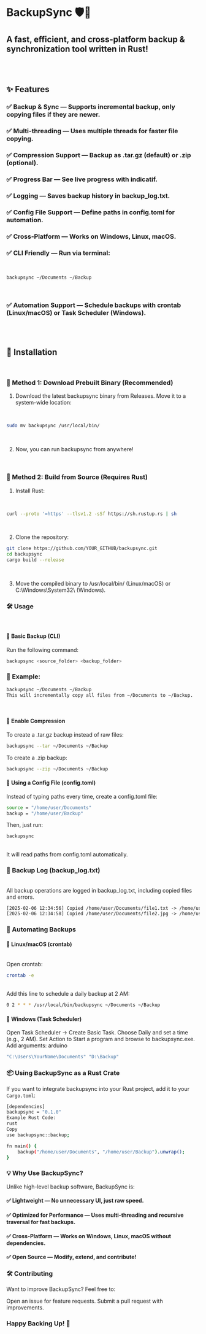 # BackupSync 🛡️📂
## A fast, efficient, and cross-platform backup & synchronization tool written in Rust!
<br><br>

## ✨ Features
### ✅ Backup & Sync — Supports incremental backup, only copying files if they are newer.
### ✅ Multi-threading — Uses multiple threads for faster file copying.
### ✅ Compression Support — Backup as .tar.gz (default) or .zip (optional).
### ✅ Progress Bar — See live progress with indicatif.
### ✅ Logging — Saves backup history in backup_log.txt.
### ✅ Config File Support — Define paths in config.toml for automation.
### ✅ Cross-Platform — Works on Windows, Linux, macOS.
### ✅ CLI Friendly — Run via terminal:

<br>

```bash
backupsync ~/Documents ~/Backup 
```
<br>

### ✅ Automation Support — Schedule backups with crontab (Linux/macOS) or Task Scheduler (Windows).
<br><br>

## 🚀 Installation
<br>

### 📌 Method 1: Download Prebuilt Binary (Recommended)
1. Download the latest backupsync binary from Releases.
Move it to a system-wide location:
<br>

```bash
sudo mv backupsync /usr/local/bin/
```

<br>

2. Now, you can run backupsync from anywhere!
<br>

### 📌 Method 2: Build from Source (Requires Rust)
1. Install Rust:
<br>

```bash
curl --proto '=https' --tlsv1.2 -sSf https://sh.rustup.rs | sh
```

<br>

2. Clone the repository:
```bash
git clone https://github.com/YOUR_GITHUB/backupsync.git  
cd backupsync  
cargo build --release
```
<br>  

3. Move the compiled binary to /usr/local/bin/ (Linux/macOS) or C:\Windows\System32\ (Windows).
### 🛠️ Usage
<br>

#### 🔹 Basic Backup (CLI)
Run the following command:

```bash
backupsync <source_folder> <backup_folder>
```

### 📌 Example:

```bash
backupsync ~/Documents ~/Backup
This will incrementally copy all files from ~/Documents to ~/Backup.
```
<br>

#### 🔹 Enable Compression
To create a .tar.gz backup instead of raw files:

```bash
backupsync --tar ~/Documents ~/Backup
```

To create a .zip backup:

```bash
backupsync --zip ~/Documents ~/Backup
```

#### 🔹 Using a Config File (config.toml)
Instead of typing paths every time, create a config.toml file:

```bash
source = "/home/user/Documents"
backup = "/home/user/Backup"
```

Then, just run:

```bash
backupsync
```
<br>
It will read paths from config.toml automatically.

### 📜 Backup Log (backup_log.txt)
<br>
All backup operations are logged in backup_log.txt, including copied files and errors.

```txt
[2025-02-06 12:34:56] Copied /home/user/Documents/file1.txt -> /home/user/Backup/file1.txt
[2025-02-06 12:34:58] Copied /home/user/Documents/file2.jpg -> /home/user/Backup/file2.jpg
```

### 🤖 Automating Backups
#### 🔹 Linux/macOS (crontab)
<br>
Open crontab:

```bash
crontab -e
```

<br>
Add this line to schedule a daily backup at 2 AM:

```bash
0 2 * * * /usr/local/bin/backupsync ~/Documents ~/Backup
```

#### 🔹 Windows (Task Scheduler)
Open Task Scheduler → Create Basic Task.
Choose Daily and set a time (e.g., 2 AM).
Set Action to Start a program and browse to backupsync.exe.
Add arguments:
arduino

```bash
"C:\Users\YourName\Documents" "D:\Backup"
```

### 📦 Using BackupSync as a Rust Crate
If you want to integrate backupsync into your Rust project, add it to your ```Cargo.toml```:

```bash
[dependencies]
backupsync = "0.1.0"
Example Rust Code:
rust
Copy
use backupsync::backup;

fn main() {
    backup("/home/user/Documents", "/home/user/Backup").unwrap();
}

```

### 💡 Why Use BackupSync?
Unlike high-level backup software, BackupSync is:
#### ✅ Lightweight — No unnecessary UI, just raw speed.
#### ✅ Optimized for Performance — Uses multi-threading and recursive traversal for fast backups.
#### ✅ Cross-Platform — Works on Windows, Linux, macOS without dependencies.
#### ✅ Open Source — Modify, extend, and contribute!

### 🛠️ Contributing
Want to improve BackupSync? Feel free to:

Open an issue for feature requests.
Submit a pull request with improvements.

### Happy Backing Up! 🎉